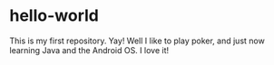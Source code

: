 # hello-world
This is my first repository. Yay!
Well I like to play poker, and just now learning Java and the Android OS. I love it!

